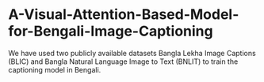 # A-Visual-Attention-Based-Model-for-Bengali-Image-Captioning
We have used two publicly available datasets Bangla Lekha Image Captions (BLIC) and Bangla Natural Language Image to Text (BNLIT) to train the captioning model in Bengali.

